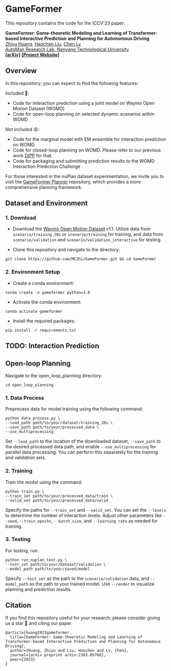 # GameFormer

This repository contains the code for the ICCV'23 paper:

**GameFormer: Game-theoretic Modeling and Learning of Transformer-based Interactive Prediction and Planning for Autonomous Driving**
<br> [Zhiyu Huang](https://mczhi.github.io/), [Haochen Liu](https://scholar.google.com/citations?user=iizqKUsAAAAJ&hl=en), [Chen Lv](https://scholar.google.com/citations?user=UKVs2CEAAAAJ&hl=en) 
<br> [AutoMan Research Lab, Nanyang Technological University](https://lvchen.wixsite.com/automan)
<br> **[[arXiv]](https://arxiv.org/abs/2303.05760)**&nbsp;**[[Project Website]](https://mczhi.github.io/GameFormer/)**

## Overview
In this repository, you can expect to find the following features:

Included 🤟:
* Code for interaction prediction using a joint model on Waymo Open Motion Dataset (WOMD)
* Code for open-loop planning on selected dynamic scenarios within WOMD

Not included 😵:
* Code for the marginal model with EM ensemble for interaction prediction on WOMD
* Code for closed-loop planning on WOMD. Please refer to our previous work [DIPP](https://github.com/MCZhi/DIPP) for that.
* Code for packaging and submitting prediction results to the WOMD Interaction Prediction Challenge

For those interested in the nuPlan dataset experimentation, we invite you to visit the [GameFormer Planner](https://github.com/MCZhi/GameFormer-Planner) repository, which provides a more comprehensive planning framework.

## Dataset and Environment
### 1. Download
- Download the [Waymo Open Motion Dataset](https://waymo.com/open/download/) v1.1. Utilize data from ```scenario/training_20s``` or ```scenario/training``` for training, and data from ```scenario/validation``` and ```scenario/validation_interactive``` for testing.

- Clone this repository and navigate to the directory:
```
git clone https://github.com/MCZhi/GameFormer.git && cd GameFormer
```

### 2. Environment Setup
- Create a conda environment:
```
conda create -n gameformer python=3.8
```

- Activate the conda environment:
```
conda activate gameformer
```

- Install the required packages:
```
pip install -r requirements.txt
```

## TODO: Interaction Prediction


## Open-loop Planning 
Navigate to the open_loop_planning directory:
```
cd open_loop_planning
```

### 1. Data Process
Preprocess data for model training using the following command:
```
python data_process.py \
--load_path path/to/your/dataset/training_20s \
--save_path path/to/your/processed_data \
--use_multiprocessing
```

Set ```--load_path``` to the location of the downloaded dataset, ```--save_path``` to the desired processed data path, and enable ```--use_multiprocessing``` for parallel data processing. You can perform this separately for the training and validation sets.

### 2. Training
Train the model using the command:
```
python train.py \
--train_set path/to/your/processed_data/train \
--valid_set path/to/your/processed_data/valid
```

Specify the paths for ```--train_set``` and ```--valid_set```. You can set the ```--levels``` to determine the number of interaction levels. Adjust other parameters like ```--seed```, ```--train_epochs```, ```--batch_size```, and ```--learning_rate``` as needed for training.

### 3. Testing
For testing, run:
```
python run_nuplan_test.py \
--test_set path/to/your/dataset/validation \
--model_path path/to/your/saved/model
```

Specify ```--test_set``` as the path to the ```scenario/validation``` data, and ```--model_path``` as the path to your trained model. Use ```--render``` to visualize planning and prediction results.

## Citation
If you find this repository useful for your research, please consider giving us a star &#127775; and citing our paper.

```angular2html
@article{huang2023gameformer,
  title={GameFormer: Game-theoretic Modeling and Learning of Transformer-based Interactive Prediction and Planning for Autonomous Driving},
  author={Huang, Zhiyu and Liu, Haochen and Lv, Chen},
  journal={arXiv preprint arXiv:2303.05760},
  year={2023}
}
```
